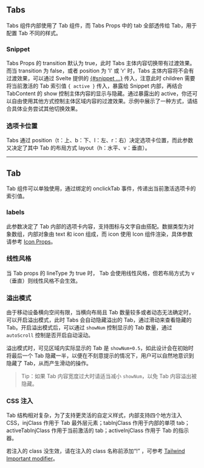 ## Tabs

Tabs 组件内部使用了 Tab 组件，而 Tabs Props 中的 tab 全部透传给 Tab，用于配置 Tab 不同的样式。

### Snippet

Tabs Props 的 transition 默认为 true，此时 Tabs 主体内容切换带有过渡效果。而当 transition 为 false，或者 position 为 'l' 或 'r' 时，Tabs 主体内容将不会有过渡效果，可以通过 Svelte 提供的 [{#snippet ...}](https://svelte.dev/docs/svelte/snippet) 传入，注意此时 children 需要将当前激活的 Tab 索引值 `{ active }` 传入，暴露给 Snippet 内部，再结合 TabContent 的 show 控制主体内容的显示与隐藏。通过暴露出的 active，你还可以自由使用其他方式控制主体区域内容的过渡效果。示例中展示了一种方式，请结合具体业务尝试其他切换效果。

### 选项卡位置

Tabs 通过 position（t：上、b：下、l：左、r：右）决定选项卡位置，而此参数又决定了其中 Tab 的布局方式 layout（h：水平、v：垂直）。

---

## Tab

Tab 组件可以单独使用，通过绑定的 onclickTab 事件，传递出当前激活选项卡的索引值。

### labels

此参数决定了 Tab 内部的选项卡内容，支持图标与文字自由搭配。数据类型为对象数组，内部对象由 text 和 icon 组成，而 icon 使用 Icon 组件渲染，具体参数请参考 [Icon Props](https://stdf.design/#/components?nav=icon&tab=1)。

### 线性风格

当 Tab props 的 lineType 为 true 时， Tab 会使用线性风格，但若布局方式为 v（垂直）则线性风格不会生效。

### 溢出模式

由于移动设备横向空间有限，当横向布局且 Tab 数量较多或者动态无法确定时，可以开启溢出模式，此时 Tabs 会自动隐藏溢出的 Tab，通过滑动来查看隐藏的 Tab。开启溢出模式后，可以通过 `showNum` 控制显示的 Tab 数量，通过 `autoScroll` 控制是否开启自动滚动。

溢出模式时，可见区域内实际显示的 Tab 是 `showNum+0.5`，如此设计会在初始时将最后一个 Tab 隐藏一半，以便在不刻意提示的情况下，用户可以自然地意识到隐藏了 Tab，从而产生滑动的操作。

> Tip：如果 Tab 内容宽度过大时请适当减小 `showNum`，以免 Tab 内容溢出被隐藏。

### CSS 注入

Tab 结构相对复杂，为了支持更灵活的自定义样式，内部支持四个地方注入 CSS，injClass 作用于 Tab 最外层元素；tabInjClass 作用于内部的单项 tab；activeTabInjClass 作用于当前激活的 tab；activeInjClass 作用于 Tab 的指示器。

若注入的 class 没生效，请在注入的 class 名称前添加“!” ，可参考 [Tailwind Important modifier](https://tailwindcss.com/docs/configuration#important-modifier)。

